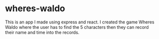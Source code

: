 # wheres-waldo

This is an app I made using express and react. I created the game Wheres Waldo where the user has to find the 5 characters then they can record their name and time into the records.
